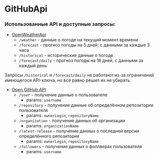 # GitHubApi

### Использованные API и доступные запросы:

- [OpenWeatherApi](https://openweathermap.org/api)
  - `/weather` - данные о погоде на текущий момент времени 
  - `/forecast` - прогноз погоды на 5 дней, с данными за каждые 3 часа
  - `/historical` - исторические данные о погоде
  - `/forecast/daily` - прогноз погоды на 16 дней, с данными за каждый день 
 
Запросы `/historical` и `/forecast/daily` не работают из-за ограничений имеющегося API-ключа, но всё равно решил их не убирать.

- [Open GitHub API](https://docs.github.com/en/rest?apiVersion=2022-11-28)
  - `/user` - получение данные о пользователе
    - params: `username`
  - `/repository` - получение данные об определённом репозитории пользователя
    - params: `ownerLogin`, `repositoryName` 
  - `/organization` - получение данных об организации
    - params: `organizationName`
  - `/latest-release` - получение данных о последней версии определённого репозитория
    - params: `ownerLogin`, `repositoryName`
  - `/followers` - получение данных о фоллверах пользователя
    - params: `username`
